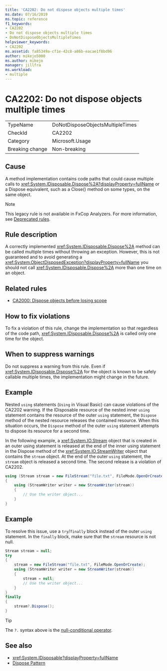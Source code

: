 ```yaml
---
title: 'CA2202: Do not dispose objects multiple times'
ms.date: 07/16/2019
ms.topic: reference
f1_keywords:
- CA2202
- Do not dispose objects multiple times
- DoNotDisposeObjectsMultipleTimes
helpviewer_keywords:
- CA2202
ms.assetid: fa85349a-cf1e-42c8-a86b-eacae1f8bd96
author: mikejo5000
ms.author: mikejo
manager: jillfra
ms.workload:
- multiple
---
```

# CA2202: Do not dispose objects multiple times

|||
|-|-|
|TypeName|DoNotDisposeObjectsMultipleTimes|
|CheckId|CA2202|
|Category|Microsoft.Usage|
|Breaking change|Non-breaking|

## Cause
A method implementation contains code paths that could cause multiple calls to <xref:System.IDisposable.Dispose%2A?displayProperty=fullName> or a Dispose equivalent, such as a Close() method on some types, on the same object.

> [!NOTE]
> This legacy rule is not available in FxCop Analyzers. For more information, see [Deprecated rules](fxcop-rule-port-status.md#deprecated-rules).

## Rule description

A correctly implemented <xref:System.IDisposable.Dispose%2A> method can be called multiple times without throwing an exception. However, this is not guaranteed and to avoid generating a <xref:System.ObjectDisposedException?displayProperty=fullName> you should not call <xref:System.IDisposable.Dispose%2A> more than one time on an object.

## Related rules

- [CA2000: Dispose objects before losing scope](../code-quality/ca2000.md)

## How to fix violations

To fix a violation of this rule, change the implementation so that regardless of the code path, <xref:System.IDisposable.Dispose%2A> is called only one time for the object.

## When to suppress warnings

Do not suppress a warning from this rule. Even if <xref:System.IDisposable.Dispose%2A> for the object is known to be safely callable multiple times, the implementation might change in the future.

## Example

Nested `using` statements (`Using` in Visual Basic) can cause violations of the CA2202 warning. If the IDisposable resource of the nested inner `using` statement contains the resource of the outer `using` statement, the `Dispose` method of the nested resource releases the contained resource. When this situation occurs, the `Dispose` method of the outer `using` statement attempts to dispose its resource for a second time.

In the following example, a <xref:System.IO.Stream> object that is created in an outer using statement is released at the end of the inner using statement in the Dispose method of the <xref:System.IO.StreamWriter> object that contains the `stream` object. At the end of the outer `using` statement, the `stream` object is released a second time. The second release is a violation of CA2202.

```csharp
using (Stream stream = new FileStream("file.txt", FileMode.OpenOrCreate))
{
    using (StreamWriter writer = new StreamWriter(stream))
    {
        // Use the writer object...
    }
}
```

## Example

To resolve this issue, use a `try`/`finally` block instead of the outer `using` statement. In the `finally` block, make sure that the `stream` resource is not null.

```csharp
Stream stream = null;
try
{
    stream = new FileStream("file.txt", FileMode.OpenOrCreate);
    using (StreamWriter writer = new StreamWriter(stream))
    {
        stream = null;
        // Use the writer object...
    }
}
finally
{
    stream?.Dispose();
}
```

> [!TIP]
> The `?.` syntax above is the [null-conditional operator](/dotnet/csharp/language-reference/operators/member-access-operators#null-conditional-operators--and-).

## See also

- <xref:System.IDisposable?displayProperty=fullName>
- [Dispose Pattern](/dotnet/standard/design-guidelines/dispose-pattern)
